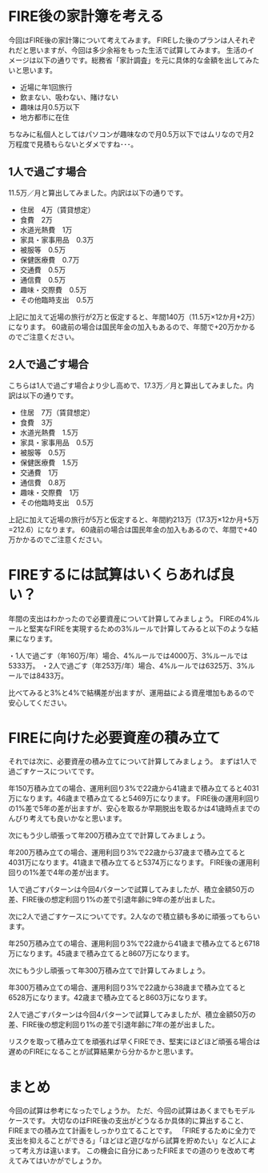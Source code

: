 # FIRE後の家計簿を考える

今回はFIRE後の家計簿について考えてみます。
FIREした後のプランは人それぞれだと思いますが、今回は多少余裕をもった生活で試算してみます。
生活のイメージは以下の通りです。総務省「家計調査」を元に具体的な金額を出してみたいと思います。

- 近場に年1回旅行
- 飲まない、吸わない、賭けない
- 趣味は月0.5万以下
- 地方都市に在住

ちなみに私個人としてはパソコンが趣味なので月0.5万以下ではムリなので月2万程度で見積もらないとダメですね･･･。

## 1人で過ごす場合

11.5万／月と算出してみました。内訳は以下の通りです。

- 住居　4万（賃貸想定）
- 食費　2万
- 水道光熱費　1万
- 家具・家事用品　0.3万
- 被服等　0.5万
- 保健医療費　0.7万
- 交通費　0.5万
- 通信費　0.5万
- 趣味・交際費　0.5万
- その他臨時支出　0.5万

上記に加えて近場の旅行が2万と仮定すると、年間140万（11.5万×12か月+2万）になります。
60歳前の場合は国民年金の加入もあるので、年間で+20万かかるのでご注意ください。

## 2人で過ごす場合


こちらは1人で過ごす場合より少し高めで、17.3万／月と算出してみました。内訳は以下の通りです。

- 住居　7万（賃貸想定）
- 食費　3万
- 水道光熱費　1.5万
- 家具・家事用品　0.5万
- 被服等　0.5万
- 保健医療費　1.5万
- 交通費　1万
- 通信費　0.8万
- 趣味・交際費　1万
- その他臨時支出　0.5万

上記に加えて近場の旅行が5万と仮定すると、年間約213万（17.3万×12か月+5万=212.6）になります。
60歳前の場合は国民年金の加入もあるので、年間で+40万かかるのでご注意ください。


# FIREするには試算はいくらあれば良い？

年間の支出はわかったので必要資産について計算してみましょう。
FIREの4%ルールと堅実なFIREを実現するための3%ルールで計算してみると以下のような結果になります。

・1人で過ごす（年160万/年）場合、4%ルールでは4000万、3%ルールでは5333万。
・2人で過ごす（年253万/年）場合、4%ルールでは6325万、3%ルールでは8433万。

比べてみると3%と4%で結構差が出ますが、運用益による資産増加もあるので安心してください。


# FIREに向けた必要資産の積み立て

それでは次に、必要資産の積み立てについて計算してみましょう。
まずは1人で過ごすケースについてです。

年150万積み立ての場合、運用利回り3%で22歳から41歳まで積み立てると4031万になります。46歳まで積み立てると5469万になります。
FIRE後の運用利回りの1%差で5年の差が出ますが、安心を取るか早期脱出を取るかは41歳時点までのんびり考えても良いかなと思います。

次にもう少し頑張って年200万積み立てで計算してみましょう。

年200万積み立ての場合、運用利回り3%で22歳から37歳まで積み立てると4031万になります。41歳まで積み立てると5374万になります。
FIRE後の運用利回りの1%差で4年の差が出ます。

1人で過ごすパターンは今回4パターンで試算してみましたが、積立金額50万の差、FIRE後の想定利回り1%の差で引退年齢に9年の差が出ました。


次に2人で過ごすケースについてです。2人なので積立額も多めに頑張ってもらいます。

年250万積み立ての場合、運用利回り3%で22歳から41歳まで積み立てると6718万になります。45歳まで積み立てると8607万になります。

次にもう少し頑張って年300万積み立てで計算してみましょう。

年300万積み立ての場合、運用利回り3%で22歳から38歳まで積み立てると6528万になります。42歳まで積み立てると8603万になります。

2人で過ごすパターンは今回4パターンで試算してみましたが、積立金額50万の差、FIRE後の想定利回り1%の差で引退年齢に7年の差が出ました。

リスクを取って積み立てを頑張れば早くFIREでき、堅実にほどほど頑張る場合は遅めのFIREになることが試算結果から分かるかと思います。

# まとめ

今回の試算は参考になったでしょうか。
ただ、今回の試算はあくまでもモデルケースです。
大切なのはFIRE後の支出がどうなるか具体的に算出すること、FIREまでの積み立て計画をしっかり立てることです。
「FIREするために全力で支出を抑えることができる」「ほどほど遊びながら試算を貯めたい」など人によって考え方は違います。
この機会に自分にあったFIREまでの道のりを改めて考えてみてはいかがでしょうか。